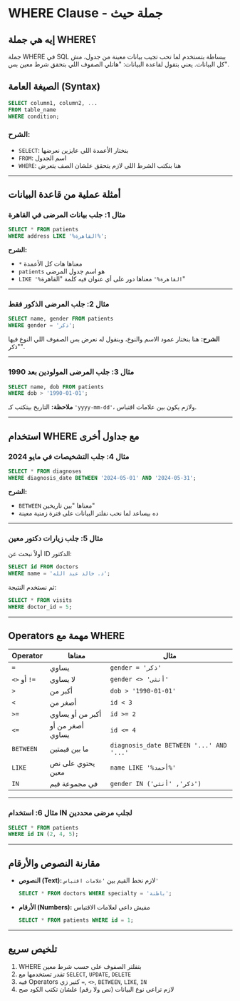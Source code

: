 # WHERE Clause - جملة حيث 

## إيه هي جملة WHERE؟

جملة WHERE في SQL ببساطة بتستخدم لما تحب تجيب بيانات معينة من جدول، مش كل البيانات. يعني بتقول لقاعدة البيانات: "هاتلي الصفوف اللي بتحقق شرط معين بس".

## الصيغة العامة (Syntax)

```sql
SELECT column1, column2, ...
FROM table_name
WHERE condition;
```

### الشرح:
- `SELECT`: بنختار الأعمدة اللي عايزين نعرضها
- `FROM`: اسم الجدول
- `WHERE`: هنا بنكتب الشرط اللي لازم يتحقق علشان الصف يتعرض

---

## أمثلة عملية من قاعدة البيانات

### مثال 1: جلب بيانات المرضى في القاهرة
```sql
SELECT * FROM patients
WHERE address LIKE '%القاهرة%';
```

**الشرح:**
- `*` معناها هات كل الأعمدة
- `patients` هو اسم جدول المرضى
- `LIKE '%القاهرة%'` معناها دور على أي عنوان فيه كلمة "القاهرة"

---

### مثال 2: جلب المرضى الذكور فقط
```sql
SELECT name, gender FROM patients
WHERE gender = 'ذكر';
```

**الشرح:** هنا بنختار عمود الاسم والنوع، وبنقول له نعرض بس الصفوف اللي النوع فيها "ذكر".

---

### مثال 3: جلب المرضى المولودين بعد 1990
```sql
SELECT name, dob FROM patients
WHERE dob > '1990-01-01';
```

**ملاحظة:** التاريخ بيتكتب كـ `'yyyy-mm-dd'`، ولازم يكون بين علامات اقتباس.

---

## استخدام WHERE مع جداول أخرى

### مثال 4: جلب التشخيصات في مايو 2024
```sql
SELECT * FROM diagnoses
WHERE diagnosis_date BETWEEN '2024-05-01' AND '2024-05-31';
```

**الشرح:**
- `BETWEEN` معناها "بين تاريخين"
- ده بيساعد لما نحب نفلتر البيانات على فترة زمنية معينة

---

### مثال 5: جلب زيارات دكتور معين
أولاً نبحث عن ID الدكتور:
```sql
SELECT id FROM doctors
WHERE name = 'د. خالد عبد الله';
```

ثم نستخدم النتيجة:
```sql
SELECT * FROM visits
WHERE doctor_id = 5;
```

---

## Operators مهمة مع WHERE

| Operator       | معناها                 | مثال                  |
|----------------|------------------------|-----------------------|
| `=`            | يساوي                  | `gender = 'ذكر'`      |
| `<>` أو `!=`   | لا يساوي               | `gender <> 'أنثى'`    |
| `>`            | أكبر من                | `dob > '1990-01-01'`  |
| `<`            | أصغر من                | `id < 3`              |
| `>=`           | أكبر من أو يساوي       | `id >= 2`             |
| `<=`           | أصغر من أو يساوي       | `id <= 4`             |
| `BETWEEN`      | ما بين قيمتين          | `diagnosis_date BETWEEN '...' AND '...'` |
| `LIKE`         | يحتوي على نص معين      | `name LIKE '%أحمد%'`  |
| `IN`           | في مجموعة قيم          | `gender IN ('ذكر', 'أنثى')` |

---

### مثال 6: استخدام IN لجلب مرضى محددين
```sql
SELECT * FROM patients
WHERE id IN (2, 4, 5);
```

---

## مقارنة النصوص والأرقام

- **النصوص (Text):** لازم تحط القيم بين `'علامات اقتباس'`
  ```sql
  SELECT * FROM doctors WHERE specialty = 'باطنة';
  ```

- **الأرقام (Numbers):** مفيش داعي لعلامات الاقتباس
  ```sql
  SELECT * FROM patients WHERE id = 1;
  ```

---

## تلخيص سريع

1. WHERE بتفلتر الصفوف على حسب شرط معين
2. تقدر تستخدمها مع `SELECT`, `UPDATE`, `DELETE`
3. فيه Operators كتير زي `=`, `<>`, `BETWEEN`, `LIKE`, `IN`
4. لازم تراعي نوع البيانات (نص ولا رقم) علشان تكتب الكود صح
